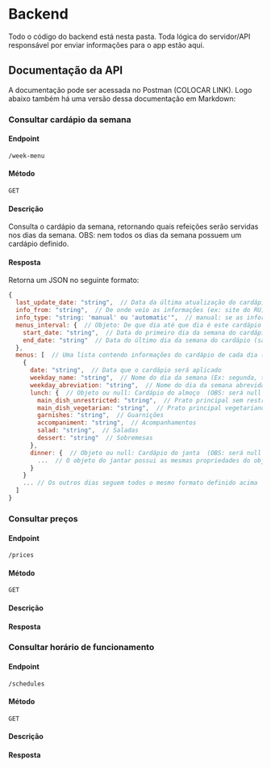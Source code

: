 # Backend

Todo o código do backend está nesta pasta. Toda lógica do servidor/API responsável por enviar informações para o app estão aqui.

## Documentação da API

A documentação pode ser acessada no Postman (COLOCAR LINK). Logo abaixo também há uma versão dessa documentação em Markdown:






### Consultar cardápio da semana

#### Endpoint

```
/week-menu
```

#### Método

```
GET
```

#### Descrição

Consulta o cardápio da semana, retornando quais refeições serão servidas nos dias da semana. OBS: nem todos os dias da semana possuem um cardápio definido.

#### Resposta

Retorna um JSON no seguinte formato:

```javascript
{
  last_update_date: "string",  // Data da última atualização do cardápio
  info_from: "string",  // De onde veio as informações (ex: site do RU)
  info_type: "string: 'manual' ou 'automatic'",  // manual: se as informações foram coletadas manualmente | automatic: se foram coletadas automáticamente
  menus_interval: {  // Objeto: De que dia até que dia é este cardápio ?
    start_date: "string",  // Data do primeiro dia da semana do cardápio (domingo)
    end_date: "string"  // Data do último dia da semana do cardápio (sábado)
  },
  menus: [  // Uma lista contendo informações do cardápio de cada dia (totalizando 7 elementos na lista) - Primeiro será o cardápio de domingo, depois segunda, ...
    {
      date: "string",  // Data que o cardápio será aplicado
      weekday_name: "string",  // Nome do dia da semana (Ex: segunda, terça-feita, etc)
      weekday_abreviation: "string",  // Nome do dia da semana abrevidado (Ex: Dom, Seg, Ter, etc)
      lunch: {  // Objeto ou null: Cardápio do almoço  (OBS: será null se não tiver um cardápio definido para o almoço naquele dia)
        main_dish_unrestricted: "string",  // Prato principal sem restrições
        main_dish_vegetarian: "string",  // Prato principal vegetariano
        garnishes: "string",  // Guarnições
        accompaniment: "string",  // Acompanhamentos
        salad: "string",  // Saladas
        dessert: "string"  // Sobremesas
      },
      dinner: {  // Objeto ou null: Cardápio do janta  (OBS: será null se não tiver um cardápio definido para o almoço naquele dia)
        ...  // O objeto do jantar possui as mesmas propriedades do objeto do almoço
      }
    }
    ... // Os outros dias seguem todos o mesmo formato definido acima
  ]
}
```



### Consultar preços

#### Endpoint

```
/prices
```

#### Método

```
GET
```

#### Descrição

#### Resposta



### Consultar horário de funcionamento

#### Endpoint

```
/schedules
```

#### Método

```
GET
```

#### Descrição

#### Resposta
